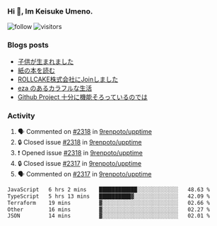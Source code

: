 ### Hi 👋, Im Keisuke Umeno.

<!--
**9renpoto/9renpoto** is a ✨ _special_ ✨ repository because its `README.md` (this file) appears on your GitHub profile.

Here are some ideas to get you started:

- 🔭 I’m currently working on ...
- 🌱 I’m currently learning ...
- 👯 I’m looking to collaborate on ...
- 🤔 I’m looking for help with ...
- 💬 Ask me about ...
- 📫 How to reach me: ...
- 😄 Pronouns: ...
- ⚡ Fun fact: ...
-->

![follow](https://img.shields.io/github/followers/9renpoto?label=Follow&style=social)
![visitors](https://komarev.com/ghpvc/?username=9renpoto&label=Profile%20views&color=0e75b6&style=flat)

### Blogs posts

<!-- BLOG-POST-LIST:START -->
- [子供が生まれました](https://9renpoto.win/entry/2024/04/18/hello-world)
- [紙の本を読む](https://9renpoto.win/entry/2024/02/25/reading-papar-book)
- [ROLLCAKE株式会社にJoinしました](https://9renpoto.win/entry/2024/02/11/join)
- [eza のあるカラフルな生活](https://9renpoto.win/entry/2024/02/01/eza)
- [Github Project 十分に機能そろっているのでは](https://9renpoto.win/entry/2024/01/14/gh-projects)
<!-- BLOG-POST-LIST:END -->

### Activity

<!--START_SECTION:activity-->
1. 🗣 Commented on [#2318](https://github.com/9renpoto/upptime/issues/2318#issuecomment-2099225455) in [9renpoto/upptime](https://github.com/9renpoto/upptime)
2. 🔒 Closed issue [#2318](https://github.com/9renpoto/upptime/issues/2318) in [9renpoto/upptime](https://github.com/9renpoto/upptime)
3. ❗ Opened issue [#2318](https://github.com/9renpoto/upptime/issues/2318) in [9renpoto/upptime](https://github.com/9renpoto/upptime)
4. 🔒 Closed issue [#2317](https://github.com/9renpoto/upptime/issues/2317) in [9renpoto/upptime](https://github.com/9renpoto/upptime)
5. 🗣 Commented on [#2317](https://github.com/9renpoto/upptime/issues/2317#issuecomment-2094721826) in [9renpoto/upptime](https://github.com/9renpoto/upptime)
<!--END_SECTION:activity-->

<!--START_SECTION:waka-->

```txt
JavaScript   6 hrs 2 mins    ████████████░░░░░░░░░░░░░   48.63 %
TypeScript   5 hrs 13 mins   ██████████▓░░░░░░░░░░░░░░   42.09 %
Terraform    19 mins         ▓░░░░░░░░░░░░░░░░░░░░░░░░   02.66 %
Other        16 mins         ▓░░░░░░░░░░░░░░░░░░░░░░░░   02.27 %
JSON         14 mins         ▓░░░░░░░░░░░░░░░░░░░░░░░░   02.01 %
```

<!--END_SECTION:waka-->
